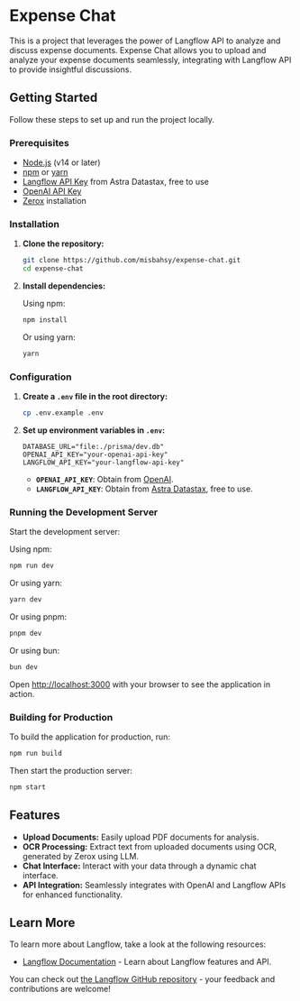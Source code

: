 # Expense Chat

This is a project that leverages the power of Langflow API to analyze and discuss expense documents. Expense Chat allows you to upload and analyze your expense documents seamlessly, integrating with Langflow API to provide insightful discussions.

## Getting Started

Follow these steps to set up and run the project locally.

### Prerequisites

- [Node.js](https://nodejs.org/) (v14 or later)
- [npm](https://www.npmjs.com/) or [yarn](https://yarnpkg.com/)
- [Langflow API Key](https://astra.datastax.com/) from Astra Datastax, free to use
- [OpenAI API Key](https://openai.com)
- [Zerox](https://github.com/getomni-ai/zerox) installation

### Installation

1. **Clone the repository:**

   ```bash
   git clone https://github.com/misbahsy/expense-chat.git
   cd expense-chat
   ```

2. **Install dependencies:**

   Using npm:
   
   ```bash
   npm install
   ```
   
   Or using yarn:
   
   ```bash
   yarn
   ```

### Configuration

1. **Create a `.env` file in the root directory:**

   ```bash
   cp .env.example .env
   ```

2. **Set up environment variables in `.env`:**

   ```env
   DATABASE_URL="file:./prisma/dev.db"
   OPENAI_API_KEY="your-openai-api-key"
   LANGFLOW_API_KEY="your-langflow-api-key"
   ```

   - **`OPENAI_API_KEY`**: Obtain from [OpenAI](https://openai.com).
   - **`LANGFLOW_API_KEY`**: Obtain from [Astra Datastax](https://astra.datastax.com/), free to use.

### Running the Development Server

Start the development server:

Using npm:
```bash
npm run dev
```

Or using yarn:
```bash
yarn dev
```

Or using pnpm:
```bash
pnpm dev
```

Or using bun:
```bash
bun dev
```

Open [http://localhost:3000](http://localhost:3000) with your browser to see the application in action.

### Building for Production

To build the application for production, run:

```bash
npm run build
```

Then start the production server:

```bash
npm start
```

## Features

- **Upload Documents:** Easily upload PDF documents for analysis.
- **OCR Processing:** Extract text from uploaded documents using OCR, generated by Zerox using LLM.
- **Chat Interface:** Interact with your data through a dynamic chat interface.
- **API Integration:** Seamlessly integrates with OpenAI and Langflow APIs for enhanced functionality.

## Learn More

To learn more about Langflow, take a look at the following resources:

- [Langflow Documentation](https://docs.langflow.org/) - Learn about Langflow features and API.


You can check out [the Langflow GitHub repository](https://github.com/langflow-ai/langflow) - your feedback and contributions are welcome!


